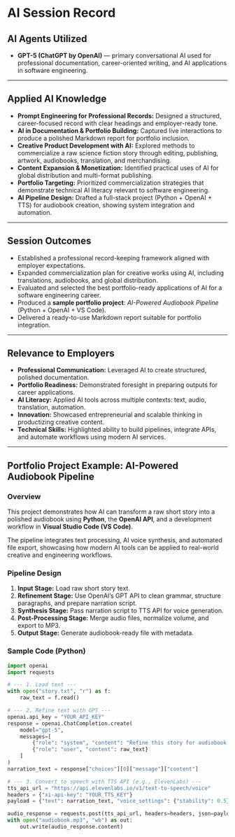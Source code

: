 # **AI Session Record**

## **AI Agents Utilized**
- **GPT-5 (ChatGPT by OpenAI)** — primary conversational AI used for professional documentation, career-oriented writing, and AI applications in software engineering.  

---

## **Applied AI Knowledge**
- **Prompt Engineering for Professional Records:** Designed a structured, career-focused record with clear headings and employer-ready tone.  
- **AI in Documentation & Portfolio Building:** Captured live interactions to produce a polished Markdown report for portfolio inclusion.  
- **Creative Product Development with AI:** Explored methods to commercialize a raw science fiction story through editing, publishing, artwork, audiobooks, translation, and merchandising.  
- **Content Expansion & Monetization:** Identified practical uses of AI for global distribution and multi-format publishing.  
- **Portfolio Targeting:** Prioritized commercialization strategies that demonstrate technical AI literacy relevant to software engineering.  
- **AI Pipeline Design:** Drafted a full-stack project (Python + OpenAI + TTS) for audiobook creation, showing system integration and automation.  

---

## **Session Outcomes**
- Established a professional record-keeping framework aligned with employer expectations.  
- Expanded commercialization plan for creative works using AI, including translations, audiobooks, and global distribution.  
- Evaluated and selected the best portfolio-ready applications of AI for a software engineering career.  
- Produced a **sample portfolio project**: *AI-Powered Audiobook Pipeline* (Python + OpenAI + VS Code).  
- Delivered a ready-to-use Markdown report suitable for portfolio integration.  

---

## **Relevance to Employers**
- **Professional Communication:** Leveraged AI to create structured, polished documentation.  
- **Portfolio Readiness:** Demonstrated foresight in preparing outputs for career applications.  
- **AI Literacy:** Applied AI tools across multiple contexts: text, audio, translation, automation.  
- **Innovation:** Showcased entrepreneurial and scalable thinking in productizing creative content.  
- **Technical Skills:** Highlighted ability to build pipelines, integrate APIs, and automate workflows using modern AI services.  

---

## **Portfolio Project Example: AI-Powered Audiobook Pipeline**

### **Overview**  
This project demonstrates how AI can transform a raw short story into a polished audiobook using **Python**, the **OpenAI API**, and a development workflow in **Visual Studio Code (VS Code)**.  

The pipeline integrates text processing, AI voice synthesis, and automated file export, showcasing how modern AI tools can be applied to real-world creative and engineering workflows.  

### **Pipeline Design**
1. **Input Stage:** Load raw short story text.  
2. **Refinement Stage:** Use OpenAI’s GPT API to clean grammar, structure paragraphs, and prepare narration script.  
3. **Synthesis Stage:** Pass narration script to TTS API for voice generation.  
4. **Post-Processing Stage:** Merge audio files, normalize volume, and export to MP3.  
5. **Output Stage:** Generate audiobook-ready file with metadata.  

### **Sample Code (Python)**
```python
import openai
import requests

# --- 1. Load text ---
with open("story.txt", "r") as f:
    raw_text = f.read()

# --- 2. Refine text with GPT ---
openai.api_key = "YOUR_API_KEY"
response = openai.ChatCompletion.create(
    model="gpt-5",
    messages=[
        {"role": "system", "content": "Refine this story for audiobook narration."},
        {"role": "user", "content": raw_text}
    ]
)
narration_text = response["choices"][0]["message"]["content"]

# --- 3. Convert to speech with TTS API (e.g., ElevenLabs) ---
tts_api_url = "https://api.elevenlabs.io/v1/text-to-speech/voice"
headers = {"xi-api-key": "YOUR_TTS_KEY"}
payload = {"text": narration_text, "voice_settings": {"stability": 0.5}}

audio_response = requests.post(tts_api_url, headers=headers, json=payload)
with open("audiobook.mp3", "wb") as out:
    out.write(audio_response.content)
